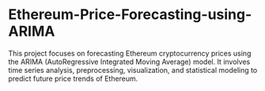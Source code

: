 # Ethereum-Price-Forecasting-using-ARIMA
This project focuses on forecasting Ethereum cryptocurrency prices using the ARIMA (AutoRegressive Integrated Moving Average) model. It involves time series analysis, preprocessing, visualization, and statistical modeling to predict future price trends of Ethereum.
